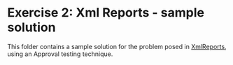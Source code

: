 # Exercise 2: Xml Reports - sample solution

This folder contains a sample solution for the problem posed in [XmlReports](../XmlReports), using an Approval testing technique.
  
